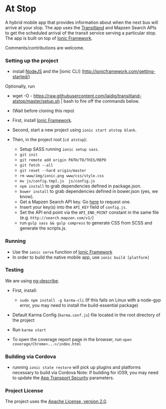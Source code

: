 # At Stop #

A hybrid mobile app that provides information about when the next bus will arrive at your stop. The app uses the [Transitland](http://transit.land) and Mapzen Search APIs to get the scheduled arrival of the transit service serving a particular stop. The app is built on top of [Ionic Framework](http://ionicframework.com/).

Comments/contributions are welcome.


### Setting up the project ###
* install [NodeJS](https://nodejs.org/en/) and the [ionic CLI] (http://ionicframework.com/getting-started/)

Optionally, run
* wget -O - https://raw.githubusercontent.com/laidig/transitland-atstop/master/setup.sh | bash
to fire off the commands below. 

* (Wait before cloning this repo)
* First, install [Ionic Framework](http://ionicframework.com/getting-started/).
* Second, start a new project using `ionic start atstop blank`.
* Then, in the project root (`cd atstop`):
  * Setup SASS running `ionic setup sass`.
  * `git init`
  * `git remote add origin PATH/TO/THIS/REPO`
  * `git fetch --all`
  * `git reset --hard origin/master`
  * `rm www/img/ionic.png www/css/style.css`
  * `mv js/config.tmpl.js  js/config.js`
  * `npm install` to grab dependencies defined in package.json.
  * `bower install` to grab dependencies defined in bower.json (yes, we know).
  * Get a Mapzen Search API key. Go [here](https://mapzen.com/developers/) to request one.
  * Insert your key(s) into the `API_KEY` field of `config.js`.
  * Set the API end point via the `API_END_POINT` constant in the same file (e.g. `http://search.mapzen.com/v1/`)
  * run `gulp sass && gulp compress` to generate CSS from SCSS and generate the scripts.js.

### Running
* Use the `ionic serve` function of [Ionic Framework](http://ionicframework.com/docs/guide/testing.html)
* In order to build the native mobile app, use `ionic build [platform]`

### Testing

We are using [ng-describe](https://github.com/kensho/ng-describe). 

* First, install:
  * `sudo npm install -g karma-cli`
(If this fails on Linux with a node-gyp error, you may need to install the build-essential package)

* Default Karma Config (`karma.conf.js`) file located in the root directory of the project
* Run `karma start`
* To open the coverage report page in the browser, run `open coverage/Chrome<...>/index.html`

### Building via Cordova
* running `ionic state restore` will pick up plugins and platforms necessary to build via Cordova
 Note: If building for iOS9, you may need to update the [App Transport Security](http://ste.vn/2015/06/10/configuring-app-transport-security-ios-9-osx-10-11/) parameters.

### Project License ###
The project uses the [Apache License, version 2.0](http://opensource.org/licenses/Apache-2.0).
